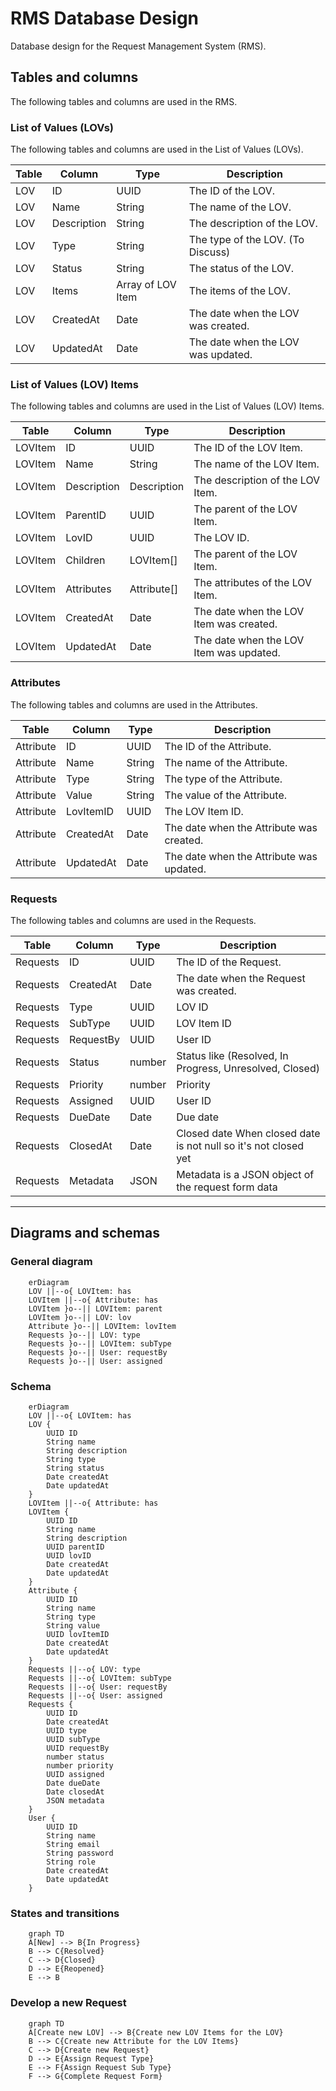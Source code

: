 # RMS Database Design

Database design for the Request Management System (RMS).

## Tables and columns

The following tables and columns are used in the RMS.

### List of Values (LOVs)

The following tables and columns are used in the List of Values (LOVs).

| Table | Column      | Type              | Description                        |
|-------|-------------|-------------------|------------------------------------|
| LOV   | ID          | UUID              | The ID of the LOV.                 |
| LOV   | Name        | String            | The name of the LOV.               |
| LOV   | Description | String            | The description of the LOV.        |
| LOV   | Type        | String            | The type of the LOV. (To Discuss)  |
| LOV   | Status      | String            | The status of the LOV.             |
| LOV   | Items       | Array of LOV Item | The items of the LOV.              |
| LOV   | CreatedAt   | Date              | The date when the LOV was created. |
| LOV   | UpdatedAt   | Date              | The date when the LOV was updated. |

### List of Values (LOV) Items

The following tables and columns are used in the List of Values (LOV) Items.

| Table   | Column      | Type        | Description                             |
|---------|-------------|-------------|-----------------------------------------|
| LOVItem | ID          | UUID        | The ID of the LOV Item.                 |
| LOVItem | Name        | String      | The name of the LOV Item.               |
| LOVItem | Description | Description | The description of the LOV Item.        |
| LOVItem | ParentID    | UUID        | The parent of the LOV Item.             |
| LOVItem | LovID       | UUID        | The LOV ID.                             |
| LOVItem | Children    | LOVItem[]   | The parent of the LOV Item.             |
| LOVItem | Attributes  | Attribute[] | The attributes of the LOV Item.         |
| LOVItem | CreatedAt   | Date        | The date when the LOV Item was created. |
| LOVItem | UpdatedAt   | Date        | The date when the LOV Item was updated. |

### Attributes

The following tables and columns are used in the Attributes.

| Table     | Column    | Type   | Description                              |
|-----------|-----------|--------|------------------------------------------|
| Attribute | ID        | UUID   | The ID of the Attribute.                 |
| Attribute | Name      | String | The name of the Attribute.               |
| Attribute | Type      | String | The type of the Attribute.               |
| Attribute | Value     | String | The value of the Attribute.              |
| Attribute | LovItemID | UUID   | The LOV Item ID.                         |
| Attribute | CreatedAt | Date   | The date when the Attribute was created. |
| Attribute | UpdatedAt | Date   | The date when the Attribute was updated. |

### Requests

The following tables and columns are used in the Requests.

| Table    | Column    | Type   | Description                                                     |
|----------|-----------|--------|-----------------------------------------------------------------|
| Requests | ID        | UUID   | The ID of the Request.                                          |
| Requests | CreatedAt | Date   | The date when the Request was created.                          |
| Requests | Type      | UUID   | LOV ID                                                          |
| Requests | SubType   | UUID   | LOV Item ID                                                     |
| Requests | RequestBy | UUID   | User ID                                                         |
| Requests | Status    | number | Status like (Resolved, In Progress, Unresolved, Closed)         |
| Requests | Priority  | number | Priority                                                        |
| Requests | Assigned  | UUID   | User ID                                                         |
| Requests | DueDate   | Date   | Due date                                                        |
| Requests | ClosedAt  | Date   | Closed date When closed date is not null so it's not closed yet |
| Requests | Metadata  | JSON   | Metadata is a JSON object of the request form data              |

--- 

## Diagrams and schemas

### General diagram

```mermaid
    erDiagram
    LOV ||--o{ LOVItem: has
    LOVItem ||--o{ Attribute: has
    LOVItem }o--|| LOVItem: parent
    LOVItem }o--|| LOV: lov
    Attribute }o--|| LOVItem: lovItem
    Requests }o--|| LOV: type
    Requests }o--|| LOVItem: subType
    Requests }o--|| User: requestBy
    Requests }o--|| User: assigned
```

### Schema

```mermaid
    erDiagram
    LOV ||--o{ LOVItem: has
    LOV {
        UUID ID
        String name
        String description
        String type
        String status
        Date createdAt
        Date updatedAt
    }
    LOVItem ||--o{ Attribute: has
    LOVItem {
        UUID ID
        String name
        String description
        UUID parentID
        UUID lovID
        Date createdAt
        Date updatedAt
    }
    Attribute {
        UUID ID
        String name
        String type
        String value
        UUID lovItemID
        Date createdAt
        Date updatedAt
    }
    Requests ||--o{ LOV: type
    Requests ||--o{ LOVItem: subType
    Requests ||--o{ User: requestBy
    Requests ||--o{ User: assigned
    Requests {
        UUID ID
        Date createdAt
        UUID type
        UUID subType
        UUID requestBy
        number status
        number priority
        UUID assigned
        Date dueDate
        Date closedAt
        JSON metadata
    }
    User {
        UUID ID
        String name
        String email
        String password
        String role
        Date createdAt
        Date updatedAt
    }
```

### States and transitions

```mermaid
    graph TD
    A[New] --> B{In Progress}
    B --> C{Resolved}
    C --> D{Closed}
    D --> E{Reopened}
    E --> B
``` 

### Develop a new Request

```mermaid
    graph TD
    A[Create new LOV] --> B{Create new LOV Items for the LOV}
    B --> C{Create new Attribute for the LOV Items}
    C --> D{Create new Request}
    D --> E{Assign Request Type}
    E --> F{Assign Request Sub Type}
    F --> G{Complete Request Form}
```
